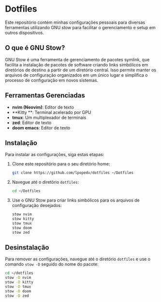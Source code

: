 # Dotfiles
Este repositório contém minhas configurações pessoais para diversas ferramentas utilizando GNU stow para facilitar o gerenciamento e setup em outros dispositivos.

## O que é GNU Stow?
GNU Stow é uma ferramenta de gerenciamento de pacotes symlink, que facilita a instalação de pacotes de software criando links simbólicos em diretórios de destino a partir de um diretório central. Isso permite manter os arquivos de configuração organizados em um único lugar e simplifica o processo de configuração em novos sistemas.

## Ferramentas Gerenciadas
- **nvim (Neovim)**: Editor de texto
- **Kitty **: Terminal acelerado por GPU
- **tmux**: Um multiplexador de terminais
- **zed**: Editor de texto
- **doom emacs**: Editor de texto

## Instalação
Para instalar as configurações, siga estas etapas:

1. Clone este repositório para o seu diretório home:
    ```bash
    git clone https://github.com/lpopedv/dotfiles ~/Dotfiles
    ```

2. Navegue até o diretório `dotfiles`:
    ```bash
    cd ~/Dotfiles
    ```

3. Use o GNU Stow para criar links simbólicos para os arquivos de configuração desejados:
    ```bash
    stow nvim
    stow kitty
    stow tmux
    stow doom 
    stow zed
    ```

## Desinstalação
Para remover as configurações, navegue até o diretório `dotfiles` e use o comando `stow -D` seguido do nome do pacote:
```bash
cd ~/dotfiles
stow -D nvim
stow -D kitty
stow -D tmux
stow -D doom 
stow -D zed
